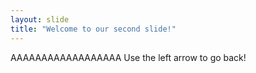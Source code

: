 ```yaml
---
layout: slide
title: "Welcome to our second slide!"
---
```

AAAAAAAAAAAAAAAAAA
Use the left arrow to go back!
